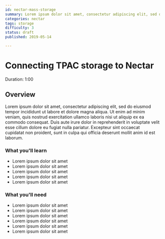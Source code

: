 ```yaml
---
id: nectar-mass-storage
summary: Lorem ipsum dolor sit amet, consectetur adipiscing elit, sed do eiusmod tempor incididunt ut labore et dolore magna aliqua. Ut enim ad minim
categories: nectar
tags: storage
difficulty: 3
status: draft
published: 2019-05-14

---
```


# Connecting TPAC storage to Nectar
Duration: 1:00

## Overview

Lorem ipsum dolor sit amet, consectetur adipiscing elit, sed do eiusmod tempor incididunt ut labore et dolore magna aliqua. Ut enim ad minim veniam, quis nostrud exercitation ullamco laboris nisi ut aliquip ex ea commodo consequat. Duis aute irure dolor in reprehenderit in voluptate velit esse cillum dolore eu fugiat nulla pariatur. Excepteur sint occaecat cupidatat non proident, sunt in culpa qui officia deserunt mollit anim id est laborum.

### What you'll learn
* Lorem ipsum dolor sit amet
* Lorem ipsum dolor sit amet
* Lorem ipsum dolor sit amet
* Lorem ipsum dolor sit amet
* Lorem ipsum dolor sit amet

### What you'll need

* Lorem ipsum dolor sit amet
* Lorem ipsum dolor sit amet
* Lorem ipsum dolor sit amet
* Lorem ipsum dolor sit amet
* Lorem ipsum dolor sit amet
* Lorem ipsum dolor sit amet
